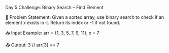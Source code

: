Day 5 Challenge: Binary Search – Find Element

🧠 Problem Statement:
Given a sorted array, use binary search to check if an element x exists in it. Return its index or -1 if not found.

📥 Input Example:
arr = {1, 3, 5, 7, 9, 11}, x = 7

📤 Output:
3  // arr[3] == 7
